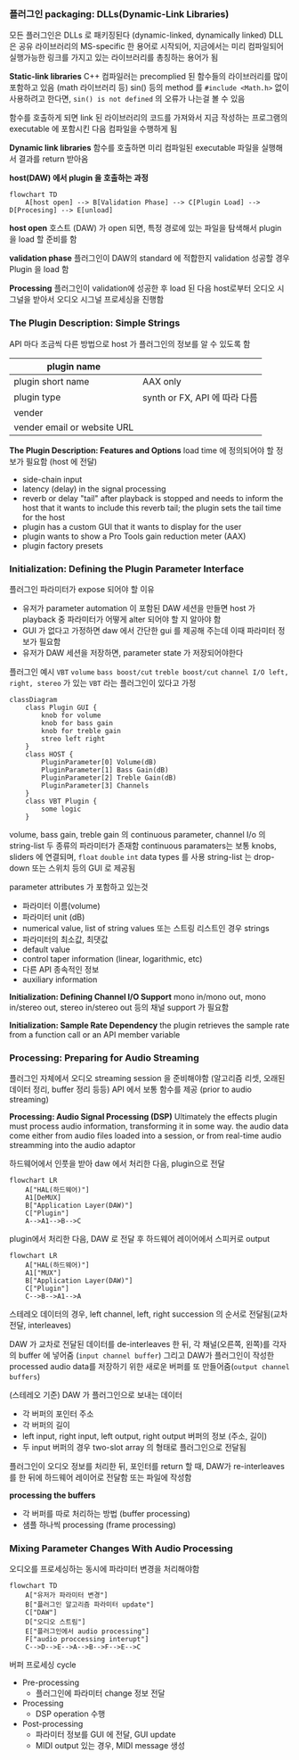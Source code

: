 ### 플러그인 packaging: DLLs(Dynamic-Link Libraries)

모든 플러그인은 DLLs 로 패키징된다 (dynamic-linked, dynamically linked) DLL은 공유 라이브러리의 MS-specific 한 용어로 시작되어, 지금에서는 미리 컴파일되어 실행가능한 링크를 가지고 있는 라이브러리를 총칭하는 용어가 됨

**Static-link libraries**
C++ 컴파일러는 precomplied 된 함수들의 라이브러리를 많이 포함하고 있음 (math 라이브러리 등) sin() 등의 method 를 `#include <Math.h>` 없이 사용하려고 한다면, `sin() is not defined` 의 오류가 나는걸 볼 수 있음

함수를 호출하게 되면 link 된 라이브러리의 코드를 가져와서 지금 작성하는 프로그램의 executable 에 포함시킨 다음 컴파일을 수행하게 됨

**Dynamic link libraries**
함수를 호출하면 미리 컴파일된 executable 파일을 실행해서 결과를 return 받아옴

**host(DAW) 에서 plugin 을 호출하는 과정**

```mermaid
flowchart TD
	A[host open] --> B[Validation Phase] --> C[Plugin Load] --> D[Procesing] --> E[unload]
```

**host open**
호스트 (DAW) 가 open 되면, 특정 경로에 있는 파일을 탐색해서 plugin 을 load 할 준비를 함

**validation phase**
플러그인이 DAW의 standard 에 적합한지 validation
성공할 경우 Plugin 을 load 함

**Processing**
플러그인이 validation에 성공한 후 load 된 다음 host로부터 오디오 시그널을 받아서 오디오 시그널 프로세싱을 진행함

### The Plugin Description: Simple Strings

API 마다 조금씩 다른 방법으로 host 가 플러그인의 정보를 알 수 있도록 함

| plugin name                 |                          |
| --------------------------- | ------------------------ |
| plugin short name           | AAX only                 |
| plugin type                 | synth or FX, API 에 따라 다름 |
| vender                      |                          |
| vender email or website URL |                          |

**The Plugin Description: Features and Options**
load time 에 정의되어야 할 정보가 필요함 (host 에 전달)
* side-chain input
* latency (delay) in the signal processing
* reverb or delay "tail" after playback is stopped and needs to inform the host that it wants to include this reverb tail; the plugin sets the tail time for the host
* plugin has a custom GUI that it wants to display for the user
* plugin wants to show a Pro Tools gain reduction meter (AAX)
* plugin factory presets

### Initialization: Defining the Plugin Parameter Interface

플러그인 파라미터가 expose 되어야 할 이유
* 유저가 parameter automation 이 포함된 DAW 세션을 만들면 host 가 playback 중 파라미터가 어떻게 alter 되어야 할 지 알아야 함
* GUI 가 없다고 가정하면 daw 에서 간단한 gui 를 제공해 주는데 이때 파라미터 정보가 필요함
* 유저가 DAW 세션을 저장하면, parameter state 가 저장되어야한다

플러그인 예시 `VBT`
`volume` `bass boost/cut` `treble boost/cut` `channel I/O left, right, stereo` 가 있는 `VBT` 라는 플러그인이 있다고 가정

```mermaid
classDiagram
	class Plugin GUI {
		knob for volume
		knob for bass gain
		knob for treble gain
		streo left right
	}
	class HOST {
		PluginParameter[0] Volume(dB)
		PluginParameter[1] Bass Gain(dB)
		PluginParameter[2] Treble Gain(dB)
		PluginParameter[3] Channels
	}
	class VBT Plugin {
		some logic
	}
```

volume, bass gain, treble gain 의 continuous parameter, channel I/o 의 string-list 두 종류의 파라미터가 존재함
continuous paramaters는 보통 knobs, sliders 에 연결되며, `float` `double` `int` data types 를 사용
string-list 는 drop-down 또는 스위치 등의 GUI 로 제공됨

parameter attributes 가 포함하고 있는것
* 파라미터 이름(volume)
* 파라미터 unit (dB)
* numerical value, list of string values 또는 스트링 리스트인 경우 strings
* 파라미터의 최소값, 최댓값
* default value
* control taper information (linear, logarithmic, etc)
* 다른 API 종속적인 정보
* auxiliary information

**Initialization: Defining Channel I/O Support**
mono in/mono out, mono in/stereo out, stereo in/stereo out 등의 채널 support 가 필요함

**Initialization: Sample Rate Dependency**
the plugin retrieves the sample rate from a function call or an API member variable

### Processing: Preparing for Audio Streaming
플러그인 자체에서 오디오 streaming session 을 준비해야함 (알고리즘 리셋, 오래된 데이터 정리, buffer 정리 등등)
API 에서 보통 함수를 제공 (prior to audio streaming)

**Processing: Audio Signal Processing (DSP)**
Ultimately the effects plugin must process audio information, transforming it in some way. the audio data come either from audio files loaded into a session, or from real-time audio streamming into the audio adaptor

하드웨어에서 인풋을 받아 daw 에서 처리한 다음, plugin으로 전달
```mermaid
flowchart LR
	A["HAL(하드웨어)"]
	A1[DeMUX]
	B["Application Layer(DAW)"]
	C["Plugin"]
	A-->A1-->B-->C
```

plugin에서 처리한 다음, DAW 로 전달 후 하드웨어 레이어에서 스피커로 output
``` mermaid
flowchart LR
	A["HAL(하드웨어)"]
	A1["MUX"]
	B["Application Layer(DAW)"]
	C["Plugin"]
	C-->B-->A1-->A
```

스테레오 데이터의 경우, left channel, left, right succession 의 순서로 전달됨(교차 전달, interleaves)

DAW 가 교차로 전달된 데이터를 de-interleaves 한 뒤, 각 채널(오른쪽, 왼쪽)를 각자의 buffer 에 넣어줌 (`input channel buffer`) 그리고 DAW가 플러그인이 작성한 processed audio data를 저장하기 위한 새로운 버퍼를 또 만들어줌(`output channel buffers`) 

(스테레오 기준)
DAW 가 플러그인으로 보내는 데이터
* 각 버퍼의 포인터 주소
* 각 버퍼의 길이
* left input, right input, left output, right output 버퍼의 정보 (주소, 길이)
* 두 input 버퍼의 경우 two-slot array 의 형태로 플러그인으로 전달됨

플러그인이 오디오 정보를 처리한 뒤, 포인터를 return 할 때, DAW가 re-interleaves 를 한 뒤에 하드웨어 레이어로 전달함 또는 파일에 작성함

**processing the buffers**
* 각 버퍼를 따로 처리하는 방법 (buffer processing)
* 샘플 하나씩 processing (frame processing)

### Mixing Parameter Changes With Audio Processing

오디오를 프로세싱하는 동시에 파라미터 변경을 처리해야함

```mermaid
flowchart TD
	A["유저가 파라미터 변경"]
	B["플러그인 알고리즘 파라미터 update"]
	C["DAW"]
	D["오디오 스트림"]
	E["플러그인에서 audio processing"]
	F["audio proccessing interupt"]
	C-->D-->E-->A-->B-->F-->E-->C
```
버퍼 프로세싱 cycle
* Pre-processing
	* 플러그인에 파라미터 change 정보 전달
* Processing
	* DSP operation 수행
* Post-processing
	* 파라미터 정보를 GUI 에 전달, GUI update
	* MIDI output 있는 경우, MIDI message 생성
